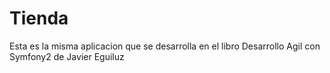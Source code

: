 Tienda
======

Esta es la misma aplicacion que se desarrolla en el libro Desarrollo Agil con Symfony2 de Javier Eguiluz